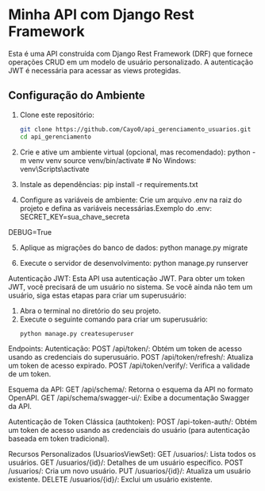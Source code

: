 # Minha API com Django Rest Framework

Esta é uma API construída com Django Rest Framework (DRF) que fornece operações CRUD em um modelo de usuário personalizado. A autenticação JWT é necessária para acessar as views protegidas.

## Configuração do Ambiente

1. Clone este repositório:
   ```bash
   git clone https://github.com/Cayo0/api_gerenciamento_usuarios.git
   cd api_gerenciamento
   
2. Crie e ative um ambiente virtual (opcional, mas recomendado):
python -m venv venv
source venv/bin/activate  # No Windows: venv\Scripts\activate

3. Instale as dependências:
pip install -r requirements.txt

4. Configure as variáveis de ambiente:
Crie um arquivo .env na raiz do projeto e defina as variáveis necessárias.Exemplo do .env:
SECRET_KEY=sua_chave_secreta

DEBUG=True

5. Aplique as migrações do banco de dados:
python manage.py migrate

6. Execute o servidor de desenvolvimento:
python manage.py runserver

Autenticação JWT:
Esta API usa autenticação JWT. Para obter um token JWT, você precisará de um usuário no sistema. Se você ainda não tem um usuário, siga estas etapas para criar um superusuário:
1. Abra o terminal no diretório do seu projeto.
2. Execute o seguinte comando para criar um superusuário:
   ```bash
   python manage.py createsuperuser

Endpoints:
Autenticação:
POST /api/token/: Obtém um token de acesso usando as credenciais do superusuário.
POST /api/token/refresh/: Atualiza um token de acesso expirado.
POST /api/token/verify/: Verifica a validade de um token.

Esquema da API:
GET /api/schema/: Retorna o esquema da API no formato OpenAPI.
GET /api/schema/swagger-ui/: Exibe a documentação Swagger da API.

Autenticação de Token Clássica (authtoken):
POST /api-token-auth/: Obtém um token de acesso usando as credenciais do usuário (para autenticação baseada em token tradicional).

Recursos Personalizados (UsuariosViewSet):
GET /usuarios/: Lista todos os usuários.
GET /usuarios/{id}/: Detalhes de um usuário específico.
POST /usuarios/: Cria um novo usuário.
PUT /usuarios/{id}/: Atualiza um usuário existente.
DELETE /usuarios/{id}/: Exclui um usuário existente.
